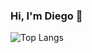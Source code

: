 ### Hi, I'm Diego 👋

![Top Langs](https://github-readme-stats.vercel.app/api/top-langs/?username=dzfrias&theme=tokyonight&langs_count=5&custom_title=5%20Most%20Used%20Languages)
